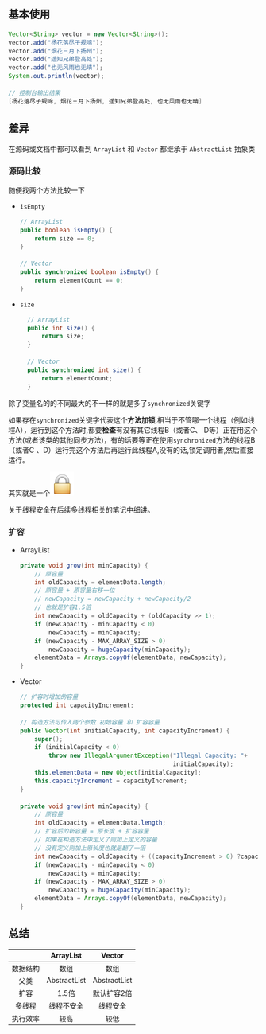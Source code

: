 ## 基本使用
```java
Vector<String> vector = new Vector<String>();
vector.add("杨花落尽子规啼");
vector.add("烟花三月下扬州");
vector.add("遥知兄弟登高处");
vector.add("也无风雨也无晴");
System.out.println(vector);

// 控制台输出结果
[杨花落尽子规啼, 烟花三月下扬州, 遥知兄弟登高处, 也无风雨也无晴]
```

## 差异

在源码或文档中都可以看到  `ArrayList`  和 `Vector` 都继承于 `AbstractList` 抽象类

### 源码比较

随便找两个方法比较一下

- `isEmpty`

  ```java
  // ArrayList
  public boolean isEmpty() {
      return size == 0;
  }
  
  // Vector
  public synchronized boolean isEmpty() {
      return elementCount == 0;
  }
  ```


- `size`

  ```java
    // ArrayList
    public int size() {
        return size;
    }
  
    // Vector
    public synchronized int size() {
        return elementCount;
    }
  ```


除了变量名的的不同最大的不一样的就是多了`synchronized`关键字

如果存在`synchronized`关键字代表这个**方法加锁**,相当于不管哪一个线程（例如线程A），运行到这个方法时,都要**检查**有没有其它线程B（或者C、 D等）正在用这个方法(或者该类的其他同步方法)，有的话要等正在使用`synchronized`方法的线程B（或者C 、D）运行完这个方法后再运行此线程A,没有的话,锁定调用者,然后直接运行。

其实就是一个![img](../../image/252A4070.png)

关于线程安全在后续多线程相关的笔记中细讲。

### 扩容
- ArrayList

  ```java
  private void grow(int minCapacity) {
      // 原容量
      int oldCapacity = elementData.length;
      // 原容量 + 原容量右移一位
      // newCapacity = newCapacity + newCapacity/2 
      // 也就是扩容1.5倍
      int newCapacity = oldCapacity + (oldCapacity >> 1);
      if (newCapacity - minCapacity < 0)
          newCapacity = minCapacity;
      if (newCapacity - MAX_ARRAY_SIZE > 0)
          newCapacity = hugeCapacity(minCapacity);
      elementData = Arrays.copyOf(elementData, newCapacity);
  }
  
  ```



- Vector

  ```java
  // 扩容时增加的容量
  protected int capacityIncrement;  
  
  // 构造方法可传入两个参数 初始容量 和 扩容容量
  public Vector(int initialCapacity, int capacityIncrement) {
      super();
      if (initialCapacity < 0)
          throw new IllegalArgumentException("Illegal Capacity: "+
                                             initialCapacity);
      this.elementData = new Object[initialCapacity];
      this.capacityIncrement = capacityIncrement;
  }
  
  private void grow(int minCapacity) {
      // 原容量
      int oldCapacity = elementData.length; 
      // 扩容后的新容量 = 原长度 + 扩容容量
      // 如果在构造方法中定义了则加上定义的容量
      // 没有定义则加上原长度也就是翻了一倍
      int newCapacity = oldCapacity + ((capacityIncrement > 0) ?capacityIncrement : oldCapacity);
      if (newCapacity - minCapacity < 0)
          newCapacity = minCapacity;
      if (newCapacity - MAX_ARRAY_SIZE > 0)
          newCapacity = hugeCapacity(minCapacity);
      elementData = Arrays.copyOf(elementData, newCapacity);
  }
  ```




## 总结

|          |  ArrayList   |    Vector    |
| :------: | :----------: | :----------: |
| 数据结构 |     数组     |     数组     |
|   父类   | AbstractList | AbstractList |
|   扩容   |    1.5倍     | 默认扩容2倍  |
|  多线程  |  线程不安全  |   线程安全   |
| 执行效率 |     较高     |     较低     |



